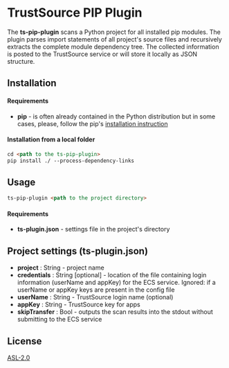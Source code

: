 # TrustSource PIP Plugin

The **ts-pip-plugin** scans a Python project for all installed pip modules. The plugin parses import statements of all project's source files and recursively extracts the complete module dependency tree. 
The collected information is posted to the TrustSource service or will store it locally as JSON structure.

## Installation

#### Requirements

- **pip** - is often already contained in the Python distribution but in some cases, please, follow the pip's [installation instruction](https://pip.pypa.io/en/stable/installing/) 

#### Installation from a local folder

```markdown
cd <path to the ts-pip-plugin>
pip install ./ --process-dependency-links
```

## Usage

```markdown
ts-pip-plugin <path to the project directory>
```

#### Requirements

- **ts-plugin.json** - settings file in the project's directory

## Project settings (ts-plugin.json)

- **project** : String - project name
- **credentials** : String [optional] - location of the file containing login information (userName and appKey) for the ECS service. Ignored: if a userName or appKey keys are present in the config file
- **userName** : String - TrustSource login name (optional)
- **appKey** : String - TrustSource key for apps
- **skipTransfer** : Bool - outputs the scan results into the stdout without submitting to the ECS service

## License

[ASL-2.0](https://github.com/trustsource/ts-pip-plugin/blob/master/LICENSE)
